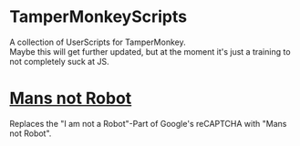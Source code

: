 # TamperMonkeyScripts
A collection of UserScripts for TamperMonkey.  
Maybe this will get further updated, but at the moment it's just a training to not completely suck at JS.

# [Mans not Robot](mansnotrobot.user.js)
Replaces the "I am not a Robot"-Part of Google's reCAPTCHA with "Mans not Robot".